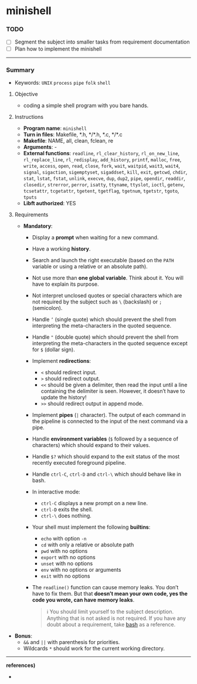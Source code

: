 # minishell

### TODO

- [ ] Segment the subject into smaller tasks from requirement documentation
- [ ] Plan how to implement the minishell

---

### Summary

- Keywords: `UNIX` `process` `pipe` `folk` `shell`

1. Objective

   - coding a simple shell program with you bare hands.

2. Instructions

   - **Program name**: `minishell`
   - **Turn in files**: Makefile, \*.h, \*/\*.h, \*.c, \*/\*.c
   - **Makefile**: NAME, all, clean, fclean, re
   - **Arguments**: -
   - **External functions**: `readline`, `rl_clear_history`, `rl_on_new_line`, `rl_replace_line`, `rl_redisplay`, `add_history`, `printf`, `malloc`, `free`, `write`, `access`, `open`, `read`, `close`, `fork`, `wait`, `waitpid`, `wait3`, `wait4`, `signal`, `sigaction`, `sigemptyset`, `sigaddset`, `kill`, `exit`, `getcwd`, `chdir`, `stat`, `lstat`, `fstat`, `unlink`, `execve`, `dup`, `dup2`, `pipe`, `opendir`, `readdir`, `closedir`, `strerror`, `perror`, `isatty`, `ttyname`, `ttyslot`, `ioctl`, `getenv`, `tcsetattr`, `tcgetattr`, `tgetent`, `tgetflag`, `tgetnum`, `tgetstr`, `tgoto`, `tputs`
   - **Libft authorized**: YES

3. Requirements

   - **Mandatory**:

     - Display a **prompt** when waiting for a new command.
     - Have a working **history**.
     - Search and launch the right executable (based on the `PATH` variable or using a relative or an absolute path).
     - Not use more than **one global variable**. Think about it. You will have to explain its purpose.
     - Not interpret unclosed quotes or special characters which are not required by the subject such as `\` (backslash) or `;` (semicolon).
     - Handle `’` (single quote) which should prevent the shell from interpreting the meta-characters in the quoted sequence.
     - Handle `"` (double quote) which should prevent the shell from interpreting the meta-characters in the quoted sequence except for `$` (dollar sign).
     - Implement **redirections**:
       - `<` should redirect input.
       - `>` should redirect output.
       - `<<` should be given a delimiter, then read the input until a line containing the delimiter is seen. However, it doesn’t have to update the history!
       - `>>` should redirect output in append mode.
     - Implement **pipes** (`|` character). The output of each command in the pipeline is connected to the input of the next command via a pipe.
     - Handle **environment variables** (`$` followed by a sequence of characters) which should expand to their values.
     - Handle `$?` which should expand to the exit status of the most recently executed foreground pipeline.
     - Handle `ctrl-C`, `ctrl-D` and `ctrl-\` which should behave like in bash.
     - In interactive mode:
       - `ctrl-C` displays a new prompt on a new line.
       - `ctrl-D` exits the shell.
       - `ctrl-\` does nothing.
     - Your shell must implement the following **builtins**:

       - `echo` with option `-n`
       - `cd` with only a relative or absolute path
       - `pwd` with no options
       - `export` with no options
       - `unset` with no options
       - `env` with no options or arguments
       - `exit` with no options

     - The `readline()` function can cause memory leaks. You don’t have to fix them. But that **doesn’t mean your own code, yes the code you wrote, can have memory leaks**.
       > ℹ️ You should limit yourself to the subject description. Anything that is not asked is not required. If you have any doubt about a requirement, take [bash](https://www.gnu.org/savannah-checkouts/gnu/bash/manual/) as a reference.

- **Bonus**:
  - `&&` and `||` with parenthesis for priorities.
  - Wildcards `*` should work for the current working directory.

---

**references)**

- []()
